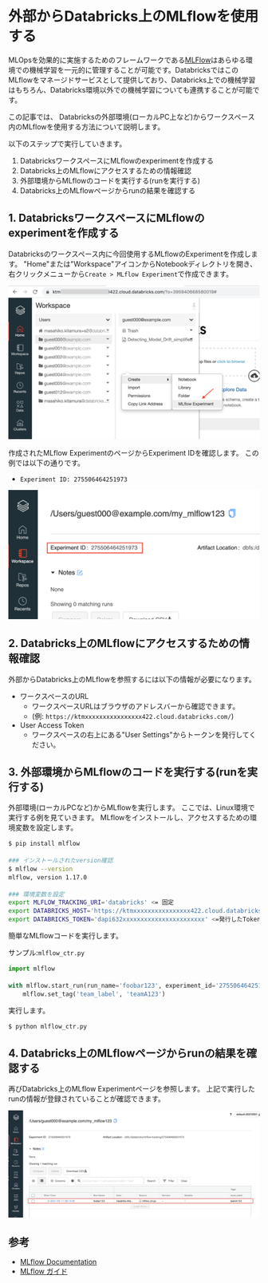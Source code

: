 外部からDatabricks上のMLflowを使用する
======

MLOpsを効果的に実施するためのフレームワークである[MLFlow](https://mlflow.org/)はあらゆる環境での機械学習を一元的に管理することが可能です。DatabricksではこのMLflowをマネージドサービスとして提供しており、Databricks上での機械学習はもちろん、Databricks環境以外での機械学習についても連携することが可能です。


この記事では、
Databricksの外部環境(ローカルPC上など)からワークスペース内のMLflowを使用する方法について説明します。

以下のステップで実行していきます。

1. DatabricksワークスペースにMLflowのexperimentを作成する
1. Databricks上のMLflowにアクセスするための情報確認
1. 外部環境からMLflowのコードを実行する(runを実行する)
1. Databricks上のMLflowページからrunの結果を確認する

## 1. DatabricksワークスペースにMLflowのexperimentを作成する

Databricksのワークスペース内に今回使用するMLflowのExperimentを作成します。
"Home"または"Workspace"アイコンからNotebookディレクトリを開き、右クリックメニューから`Create > MLflow Experiment`で作成できます。

![mlflowexperiment](mlflowexperiment.png)

作成されたMLflow ExperimentのページからExperiment IDを確認します。
この例では以下の通りです。

* `Experiment ID: 275506464251973`

![eperimentid](eperimentid.png)

## 2. Databricks上のMLflowにアクセスするための情報確認

外部からDatabricks上のMLflowを参照するには以下の情報が必要になります。

* ワークスペースのURL
  - ワークスペースURLはブラウザのアドレスバーから確認できます。
  - (例: `https://ktmxxxxxxxxxxxxxxxx422.cloud.databricks.com/`)
* User Access Token
  - ワークスペースの右上にある"User Settings"からトークンを発行してください。

## 3. 外部環境からMLflowのコードを実行する(runを実行する)

外部環境(ローカルPCなど)からMLflowを実行します。
ここでは、Linux環境で実行する例を見ていきます。
MLflowをインストールし、アクセスするための環境変数を設定します。

```bash
$ pip install mlflow

### インストールされたversion確認
$ mlflow --version
mlflow, version 1.17.0

### 環境変数を設定
export MLFLOW_TRACKING_URI='databricks' <= 固定
export DATABRICKS_HOST='https://ktmxxxxxxxxxxxxxxxx422.cloud.databricks.com/'
export DATABRICKS_TOKEN='dapi632xxxxxxxxxxxxxxxxxxxxxxx' <=発行したToken
```

簡単なMLflowコードを実行します。

サンプル:`mlflow_ctr.py` 
```python
import mlflow

with mlflow.start_run(run_name='foobar123', experiment_id='275506464251973') as run:
    mlflow.set_tag('team_label', 'teamA123')
```

実行します。

```bash
$ python mlflow_ctr.py
```



## 4. Databricks上のMLflowページからrunの結果を確認する

再びDatabricks上のMLflow Experimentページを参照します。
上記で実行したrunの情報が登録されていることが確認できます。

![run](run.png)


## 参考

* [MLflow Documentation](https://www.mlflow.org/docs/latest/index.html)
* [MLflow ガイド](https://docs.microsoft.com/ja-jp/azure/databricks/applications/mlflow/)
